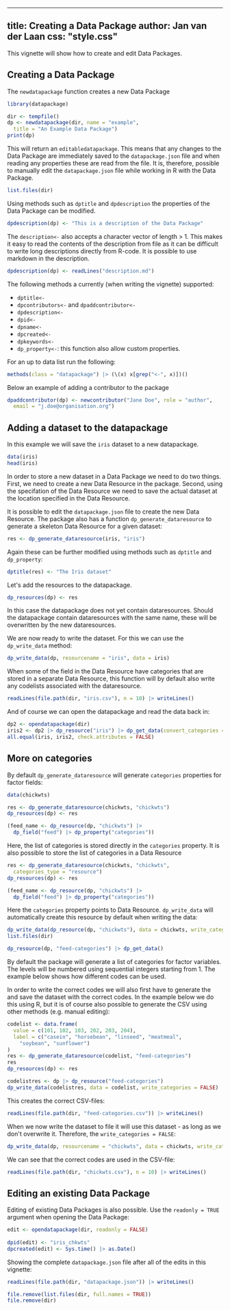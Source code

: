 <!--
%\VignetteEngine{simplermarkdown::mdweave_to_html}
%\VignetteIndexEntry{Creating a Data Package}
-->

---
title: Creating a Data Package
author: Jan van der Laan
css: "style.css"
---

This vignette will show how to create and edit Data Packages.

## Creating a Data Package

The `newdatapackage` function creates a new Data Package

```{.R #n1}
library(datapackage)

dir <- tempfile()
dp <- newdatapackage(dir, name = "example", 
  title = "An Example Data Package")
print(dp)
```
This will return an `editabledatapackage`. This means that any changes to the
Data Package are immediately saved to the `datapackage.json` file and when
reading any properties these are read from the file. It is, therefore, possible
to manually edit the `datapackage.json` file while working in R with the Data
Package. 

```{.R #n2}
list.files(dir)
```

Using methods such as `dptitle` and `dpdescription` the properties of the Data
Package can be modified.

```{.R #n3}
dpdescription(dp) <- "This is a description of the Data Package"
```
The `description<-` also accepts a character vector of length > 1. This makes it
easy to read the contents of the description from file as it can be difficult to
write long descriptions directly from R-code. It is possible to use markdown in
the description.
```{.R #n4 eval=FALSE}
dpdescription(dp) <- readLines("description.md")
```

The following methods a currently (when writing the vignette) supported:

- `dptitle<-`
- `dpcontributors<-` and `dpaddcontributor<-`
- `dpdescription<-`
- `dpid<-`
- `dpname<-`
- `dpcreated<-`
- `dpkeywords<-`
- `dp_property<-`: this function also allow custom properties.

For an up to data list run the following:

```[.R #n5}
methods(class = "datapackage") |> (\(x) x[grep("<-", x)])()
```
Below an example of adding a contributor to the package
```{.R #n6}
dpaddcontributor(dp) <- newcontributor("Jane Doe", role = "author",
  email = "j.doe@organisation.org")
```


## Adding a dataset to the datapackage

In this example we will save the `iris` dataset to a new datapackage.
```{.R #a1}
data(iris)
head(iris)
```

In order to store a new dataset in a Data Package we need to do two things.
First, we need to create a new Data Resource in the package. Second, using the
specifation of the Data Resource we need to save the actual dataset at the
location specified in the Data Resource.

It is possible to edit the `datapackage.json` file to create the new
Data Resource. The package also has a function `dp_generate_dataresource` to
generate a skeleton Data Resource for a given dataset:
```{.R #a10}
res <- dp_generate_dataresource(iris, "iris") 
```
Again these can be further modified using methods such as `dptitle` and
`dp_property`:
```{.R #a30}
dptitle(res) <- "The Iris dataset"
```

Let's add the resources to the datapackage.
```{.R #a40}
dp_resources(dp) <- res
```
In this case the datapackage does not yet contain dataresources. Should the
datapackage contain dataresources with the same name, these will be overwritten
by the new dataresources.

We are now ready to write the dataset. For this we can use the `dp_write_data`
method:
```{.R #a50}
dp_write_data(dp, resourcename = "iris", data = iris)
```
When some of the field in the Data Resource have categories that are stored in
a separate Data Resource, this function will by default also write any
codelists associated with the dataresource.

```{.R #a60}
readLines(file.path(dir, "iris.csv"), n = 10) |> writeLines()
```

And of course we can open the datapackage and read the data back in:
```{.R #a70}
dp2 <- opendatapackage(dir)
iris2 <- dp2 |> dp_resource("iris") |> dp_get_data(convert_categories = "to_factor")
all.equal(iris, iris2, check.attributes = FALSE)
```


## More on categories

By default `dp_generate_dataresource` will generate `categories` properties for
factor fields:

```{.R #c00}
data(chickwts)

res <- dp_generate_dataresource(chickwts, "chickwts") 
dp_resources(dp) <- res

(feed_name <- dp_resource(dp, "chickwts") |> 
  dp_field("feed") |> dp_property("categories"))
```

Here, the list of categories is stored directly in the `categories` property. It
is also possible to store the list of categories in a Data Resource

```{.R #c01}
res <- dp_generate_dataresource(chickwts, "chickwts", 
  categories_type = "resource") 
dp_resources(dp) <- res

(feed_name <- dp_resource(dp, "chickwts") |> 
  dp_field("feed") |> dp_property("categories"))
```
Here the `categories` property points to Data Resource. `dp_write_data` will
automatically create this resource by default when writing the data:

```{.R #c02}
dp_write_data(dp_resource(dp, "chickwts"), data = chickwts, write_categories = TRUE)
list.files(dir)

dp_resource(dp, "feed-categories") |> dp_get_data()
```

By default the package will generate a list of categories for factor variables.
The levels will be numbered using sequential integers starting from 1. The
example below shows how different codes can be used. 

In order to write the correct codes we will also first have to generate the and
save the dataset with the correct codes. In the example below we do this using
R, but it is of course also possible to generate the CSV using other methods
(e.g. manual editing):
```{.R #c10}
codelist <- data.frame(
  value = c(101, 102, 103, 202, 203, 204),
  label = c("casein", "horsebean", "linseed", "meatmeal", 
    "soybean", "sunflower")
)
res <- dp_generate_dataresource(codelist, "feed-categories")
res
dp_resources(dp) <- res

codelistres <- dp |> dp_resource("feed-categories")
dp_write_data(codelistres, data = codelist, write_categories = FALSE)
```
This creates the correct CSV-files:

```{.R #c20}
readLines(file.path(dir, "feed-categories.csv")) |> writeLines()
```
When we now write the dataset to file it will use this dataset - as long as we
don't overwrite it. Therefore, the `write_categories = FALSE`: 
```{.R #c30}
dp_write_data(dp, resourcename = "chickwts", data = chickwts, write_categories = FALSE)
```
We can see that the correct codes are used in the CSV-file:
```{.R #c40}
readLines(file.path(dir, "chickwts.csv"), n = 10) |> writeLines()
```


## Editing an existing Data Package

Editing of existing Data Packages is also possible. Use the `readonly = TRUE`
argument when opening the Data Package:

```{.R #e00}
edit <- opendatapackage(dir, readonly = FALSE)
 
dpid(edit) <- "iris_chkwts"
dpcreated(edit) <- Sys.time() |> as.Date()
```

Showing the complete `datapackage.json` file after all of the edits in this
vignette:
```{.R #e10}
readLines(file.path(dir, "datapackage.json")) |> writeLines()
```


```{.R #cleanup echo=FALSE results=FALSE}
file.remove(list.files(dir, full.names = TRUE)) 
file.remove(dir)
```

